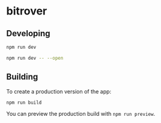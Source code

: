# bitrover

## Developing

```bash
npm run dev

npm run dev -- --open
```

## Building

To create a production version of the app:

```bash
npm run build
```

You can preview the production build with `npm run preview`.
